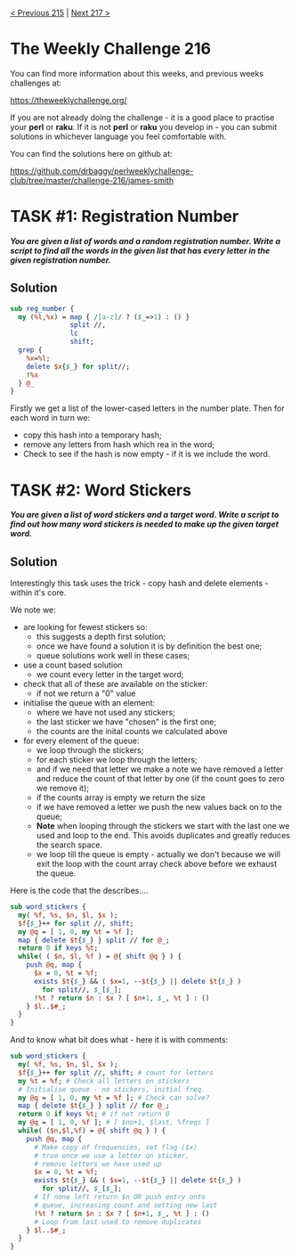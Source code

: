 [< Previous 215](https://github.com/drbaggy/perlweeklychallenge-club/tree/master/challenge-215/james-smith) |
[Next 217 >](https://github.com/drbaggy/perlweeklychallenge-club/tree/master/challenge-217/james-smith)

# The Weekly Challenge 216

You can find more information about this weeks, and previous weeks challenges at:

  https://theweeklychallenge.org/

If you are not already doing the challenge - it is a good place to practise your
**perl** or **raku**. If it is not **perl** or **raku** you develop in - you can
submit solutions in whichever language you feel comfortable with.

You can find the solutions here on github at:

https://github.com/drbaggy/perlweeklychallenge-club/tree/master/challenge-216/james-smith

# TASK #1: Registration Number

***You are given a list of words and a random registration number. Write a script to find all the words in the given list that has every letter in the given registration number.***

## Solution

```perl
sub reg_number {
  my (%l,%x) = map { /[a-z]/ ? ($_=>1) : () }
               split //,
               lc
               shift;
  grep {
    %x=%l;
    delete $x{$_} for split//;
    !%x
  } @_
}
```

Firstly we get a list of the lower-cased letters in the number plate. Then for each word in turn we:
 * copy this hash into a temporary hash;
 * remove any letters from hash which rea in the word;
 * Check to see if the hash is now empty - if it is we include the word.

# TASK #2: Word Stickers

***You are given a list of word stickers and a target word. Write a script to find out how many word stickers is needed to make up the given target word.***

## Solution

Interestingly this task uses the trick - copy hash and delete elements - within it's core.

We note we:
 * are looking for fewest stickers so:
    * this suggests a depth first solution;
    * once we have found a solution it is by definition the best one;
    * queue solutions work well in these cases;
 * use a count based solution
    * we count every letter in the target word;
 * check that all of these are available on the sticker:
    * if not we return a "0" value
 * initialise the queue with an element:
    * where we have not used any stickers;
    * the last sticker we have "chosen" is the first one;
    * the counts are the inital counts we calculated above
 * for every element of the queue:
    * we loop through the stickers;
    * for each sticker we loop through the letters;
    * and if we need that letter we make a note we have removed a letter and reduce the count of that letter by one (if the count goes to zero we remove it);
    * if the counts array is empty we return the size
    * if we have removed a letter we push the new values back on to the queue;
    * **Note** when looping through the stickers we start with the last one we used and loop to the end. This avoids duplicates and greatly reduces the search space.
    * we loop till the queue is empty - actually we don't because we will exit the loop with the count array check above before we exhaust the queue.

Here is the code that the describes....

```perl
sub word_stickers {
  my( %f, %s, $n, $l, $x );
  $f{$_}++ for split //, shift;
  my @q = [ 1, 0, my %t = %f ];
  map { delete $t{$_} } split // for @_;
  return 0 if keys %t;
  while( ( $n, $l, %f ) = @{ shift @q } ) {
    push @q, map {
      $x = 0, %t = %f;
      exists $t{$_} && ( $x=1, --$t{$_} || delete $t{$_} )
        for split//, $_[$_];
      !%t ? return $n : $x ? [ $n+1, $_, %t ] : ()
    } $l..$#_;
  }
}
```

And to know what bit does what - here it is with comments:

```perl
sub word_stickers {
  my( %f, %s, $n, $l, $x );
  $f{$_}++ for split //, shift; # count for letters
  my %t = %f; # Check all letters on stickers
  # Initialise queue - no stickers, initial freq.
  my @q = [ 1, 0, my %t = %f ]; # Check can solve?
  map { delete $t{$_} } split // for @_;
  return 0 if keys %t; # if not return 0
  my @q = [ 1, 0, %f ]; # [ $no+1, $last, %freqs ]
  while( ($n,$l,%f) = @{ shift @q } ) {
    push @q, map {
      # Make copy of frequencies, set flag ($x)
      # true once we use a letter on sticker,
      # remove letters we have used up
      $x = 0, %t = %f;
      exists $t{$_} && ( $x=1, --$t{$_} || delete $t{$_} )
        for split//, $_[$_];
      # If none left return $n OR push entry onto
      # queue, increasing count and setting new last
      !%t ? return $n : $x ? [ $n+1, $_, %t ] : ()
      # Loop from last used to remove duplicates
    } $l..$#_;
  }
}
```
